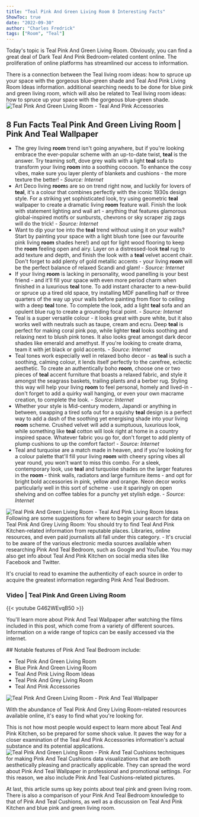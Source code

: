 ```yaml
---
title: "Teal Pink And Green Living Room 8 Interesting Facts"
ShowToc: true 
date: "2022-09-30"
author: "Charles Fredrick" 
tags: ["Room", "Teal"]
---
```


	
Today's topic is Teal Pink And Green Living Room. Obviously, you can find a great deal of Dark Teal And Pink Bedroom-related content online. The proliferation of online platforms has streamlined our access to information.

There is a connection between the Teal living room ideas: how to spruce up your space with the gorgeous blue-green shade and Teal And Pink Living Room Ideas information. additional searching needs to be done for blue pink and green living room, which will also be related to Teal living room ideas: how to spruce up your space with the gorgeous blue-green shade.
<img loading="lazy" src="https://www.lushome.com/wp-content/uploads/2012/09/orange-colors-interior-paint-home-furnishings-15.jpg" onerror="this.onerror=null;this.src='https://blogger.googleusercontent.com/img/a/AVvXsEhe7F7TRXHtjiKvHb5vS7DmnxvpHiDyoYyYvm1nHB3Qp2_w3BnM6A2eq4v7FYxCC9bfZt3a9vIMtAYEKUiaDQbHMg-ViyGmRIj39MLp0bGFfgfYw1Dc9q_H-T0wiTm3l0Uq42dETrN9eC8aGJ9_IORZsxST1AcLR7np1koOfcc7tnHa4S8Mwz_xD9d0=s16000';" alt="Teal Pink And Green Living Room - Teal And Pink Accessories" >

## 8 Fun Facts Teal Pink And Green Living Room | Pink And Teal Wallpaper
-   The grey living **room** trend isn't going anywhere, but if you're looking embrace the ever-popular scheme with an up-to-date twist, **teal** is the answer. Try teaming soft, dove grey walls with a light **teal** sofa to transform your living **room** into a soothing cocoon. To enhance the cosy vibes, make sure you layer plenty of blankets and cushions - the more texture the better! - <cite>Source: Internet</cite>
-   Art Deco living **room**s are so on trend right now, and luckily for lovers of **teal**, it's a colour that combines perfectly with the iconic 1930s design style. For a striking yet sophisticated look, try using geometric **teal** wallpaper to create a dramatic living **room** feature wall. Finish the look with statement lighting and wall art - anything that features glamorous global-inspired motifs or sunbursts, chevrons or sky scraper zig zags will do the trick! - <cite>Source: Internet</cite>
-   Want to dip your toe into the **teal** trend without using it on your walls? Start by painting your space with a light blush tone (see our favourite pink living **room** shades here!) and opt for light wood flooring to keep the **room** feeling open and airy. Layer on a distressed-look **teal** rug to add texture and depth, and finish the look with a **teal** velvet accent chair. Don't forget to add plenty of gold metallic accents - your living **room** will be the perfect balance of relaxed Scandi and glam! - <cite>Source: Internet</cite>
-   If your living **room** is lacking in personality, wood panelling is your best friend - and it'll fill your space with even more period charm when finished in a luxurious **teal** tone. To add instant character to a new-build or spruce up a tired old space, try installing MDF panelling half or three quarters of the way up your walls before painting from floor to ceiling with a deep **teal** tone. To complete the look, add a light **teal** sofa and an opulent blue rug to create a grounding focal point. - <cite>Source: Internet</cite>
-   Teal is a super versatile colour - it looks great with pure white, but it also works well with neutrals such as taupe, cream and ecru. Deep **teal** is perfect for making coral pink pop, while lighter **teal** looks soothing and relaxing next to blush pink tones. It also looks great amongst dark decor shades like emerald and amethyst. If you're looking to create drama, team it with jet black or gold accents. - <cite>Source: Internet</cite>
-   Teal tones work especially well in relaxed boho decor - as **teal** is such a soothing, calming colour, it lends itself perfectly to the carefree, eclectic aesthetic. To create an authentically boho **room**, choose one or two pieces of **teal** accent furniture that boasts a relaxed fabric, and style it amongst the seagrass baskets, trailing plants and a berber rug. Styling this way will help your living **room** to feel personal, homely and lived-in - don't forget to add a quirky wall hanging, or even your own macrame creation, to complete the look. - <cite>Source: Internet</cite>
-   Whether your style is Mid-century modern, Japandi or anything in between, swapping a tired sofa out for a squishy **teal** design is a perfect way to add a dash of the soothing yet energising shade into your living **room** scheme. Crushed velvet will add a sumptuous, luxurious look, while something like **teal** cotton will look right at home in a country inspired space. Whatever fabric you go for, don't forget to add plenty of plump cushions to up the comfort factor! - <cite>Source: Internet</cite>
-   Teal and turquoise are a match made in heaven, and if you're looking for a colour palette that'll fill your living **room** with cheery spring vibes all year round, you won't want to miss this combo. For a sleek, contemporary look, use **teal** and turquoise shades on the larger features in the **room** - think walls, radiators and large furniture items - and opt for bright bold accessories in pink, yellow and orange. Neon decor works particularly well in this sort of scheme - use it sparingly on open shelving and on coffee tables for a punchy yet stylish edge. - <cite>Source: Internet</cite>


<img loading="lazy" src="https://cdn.shopify.com/s/files/1/0015/8751/1379/products/il_fullxfull.1749874979_3i2d_59fbfa83-abd9-4dae-9131-5fb0d493b0e0_1200x1200.jpg?v=1571611610" onerror="this.onerror=null;this.src='https://blogger.googleusercontent.com/img/a/AVvXsEhe7F7TRXHtjiKvHb5vS7DmnxvpHiDyoYyYvm1nHB3Qp2_w3BnM6A2eq4v7FYxCC9bfZt3a9vIMtAYEKUiaDQbHMg-ViyGmRIj39MLp0bGFfgfYw1Dc9q_H-T0wiTm3l0Uq42dETrN9eC8aGJ9_IORZsxST1AcLR7np1koOfcc7tnHa4S8Mwz_xD9d0=s16000';" alt="Teal Pink And Green Living Room - Teal And Pink Living Room Ideas" >
Following are some suggestions for where to begin your search for data on Teal Pink And Grey Living Room:
You should try to find Teal And Pink Kitchen-related information from reputable places. Libraries, online resources, and even paid journalists all fall under this category.
- It's crucial to be aware of the various electronic media sources available when researching Pink And Teal Bedroom, such as Google and YouTube. You may also get info about Teal And Pink Kitchen on social media sites like Facebook and Twitter.

It's crucial to read to examine the authenticity of each source in order to acquire the greatest information regarding Pink And Teal Bedroom.

### Video | Teal Pink And Green Living Room
{{< youtube G462WEvqB50 >}} 

You'll learn more about Pink And Teal Wallpaper after watching the films included in this post, which come from a variety of different sources. Information on a wide range of topics can be easily accessed via the internet.
<script async="async" data-cfasync="false" src="//normallydemandedalter.com/fe63df3c5408708b15d8dc3d9b206b31/invoke.js"></script>
<div id="container-fe63df3c5408708b15d8dc3d9b206b31"></div>
## Notable features of Pink And Teal Bedroom include:

- Teal Pink And Green Living Room
- Blue Pink And Green Living Room
- Teal And Pink Living Room Ideas
- Teal Pink And Grey Living Room
- Teal And Pink Accessories

 <img loading="lazy" src="http://betterdecoratingbible.com/wp-content/uploads/2013/10/retro-pin-up-girly-room-floral-wallpaper-pink-dresser-50s-style-inteior-decor-design-better-decorating-bible-blog.jpg" onerror="this.onerror=null;this.src='https://blogger.googleusercontent.com/img/a/AVvXsEhe7F7TRXHtjiKvHb5vS7DmnxvpHiDyoYyYvm1nHB3Qp2_w3BnM6A2eq4v7FYxCC9bfZt3a9vIMtAYEKUiaDQbHMg-ViyGmRIj39MLp0bGFfgfYw1Dc9q_H-T0wiTm3l0Uq42dETrN9eC8aGJ9_IORZsxST1AcLR7np1koOfcc7tnHa4S8Mwz_xD9d0=s16000';" alt="Teal Pink And Green Living Room - Pink And Teal Wallpaper" >

With the abundance of Teal Pink And Grey Living Room-related resources available online, it's easy to find what you're looking for.

This is not how most people would expect to learn more about Teal And Pink Kitchen, so be prepared for some shock value. It paves the way for a closer examination of the Teal And Pink Accessories information's actual substance and its potential applications.
<img loading="lazy" src="https://i.pinimg.com/736x/24/d7/9b/24d79b403887a1ea490a13dc73470d4e.jpg" onerror="this.onerror=null;this.src='https://blogger.googleusercontent.com/img/a/AVvXsEhe7F7TRXHtjiKvHb5vS7DmnxvpHiDyoYyYvm1nHB3Qp2_w3BnM6A2eq4v7FYxCC9bfZt3a9vIMtAYEKUiaDQbHMg-ViyGmRIj39MLp0bGFfgfYw1Dc9q_H-T0wiTm3l0Uq42dETrN9eC8aGJ9_IORZsxST1AcLR7np1koOfcc7tnHa4S8Mwz_xD9d0=s16000';" alt="Teal Pink And Green Living Room - Pink And Teal Cushions" >
techniques for making Pink And Teal Cushions data visualizations that are both aesthetically pleasing and practically applicable. They can spread the word about Pink And Teal Wallpaper in professional and promotional settings. For this reason, we also include Pink And Teal Cushions-related pictures.

At last, this article sums up key points about teal pink and green living room. There is also a comparison of your Pink And Teal Bedroom knowledge to that of Pink And Teal Cushions, as well as a discussion on Teal And Pink Kitchen and blue pink and green living room.
	
	

